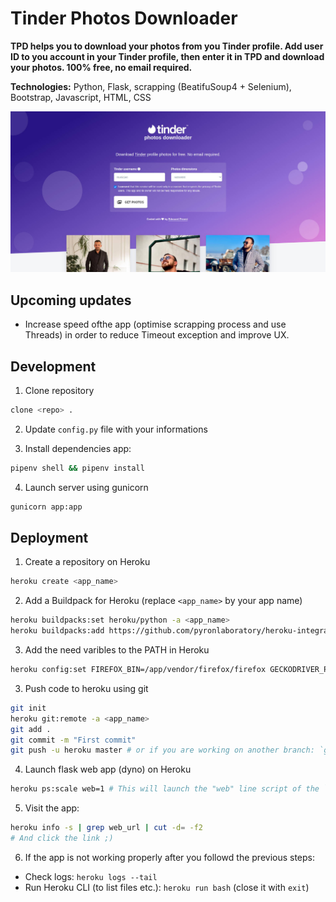 # Tinder Photos Downloader

**TPD helps you to download your photos from you Tinder profile. Add user ID to you account in your Tinder profile, then enter it in TPD and download your photos. 100% free, no email required.**

**Technologies:** Python, Flask, scrapping (BeatifuSoup4 + Selenium), Bootstrap, Javascript, HTML, CSS

![Screenshot](screenshot.jpg)

## Upcoming updates

- Increase speed ofthe app (optimise scrapping process and use Threads) in order to reduce Timeout exception and improve UX.

## Development

1. Clone repository 
```bash
clone <repo> .
````

2. Update `config.py` file with your informations

3. Install dependencies app:
```bash
pipenv shell && pipenv install
```

4. Launch server using gunicorn 
```bash
gunicorn app:app
```

## Deployment

1. Create a repository on Heroku
```bash
heroku create <app_name>
```

2. Add a Buildpack for Heroku (replace `<app_name>` by your app name)
```bash
heroku buildpacks:set heroku/python -a <app_name>
heroku buildpacks:add https://github.com/pyronlaboratory/heroku-integrated-firefox-geckodriver 
``` 

3. Add the need varibles to the PATH in Heroku
```bash
heroku config:set FIREFOX_BIN=/app/vendor/firefox/firefox GECKODRIVER_PATH=/app/vendor/geckodriver/geckodriver LD_LIBRARY_PATH=/usr/local/lib:/usr/lib:/lib:/app/vendor PATH=/usr/local/bin:/usr/bin:/bin:/app/vendor/
```

3. Push code to heroku using git
```bash
git init
heroku git:remote -a <app_name>
git add .
git commit -m "First commit"
git push -u heroku master # or if you are working on another branch: `git push heroku <branch_name>:master`
```

4. Launch flask web app (dyno) on Heroku
```bash
heroku ps:scale web=1 # This will launch the "web" line script of the `Procfile` file
```

5. Visit the app:
```bash
heroku info -s | grep web_url | cut -d= -f2 
# And click the link ;)
```

6. If the app is not working properly after you followd the previous steps: 
- Check logs: `heroku logs --tail`
- Run Heroku CLI (to list files etc.): `heroku run bash` (close it with `exit`)

